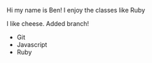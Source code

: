 Hi my name is Ben!
I enjoy the classes like Ruby 


I like cheese. Added branch!

* Git
* Javascript
* Ruby
